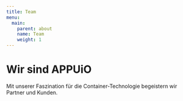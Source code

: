```yaml
---
title: Team
menu:
  main:
    parent: about
    name: Team
    weight: 1
---
```


# Wir sind APPUiO
Mit unserer Faszination für die Container-Technologie begeistern wir Partner und Kunden.
